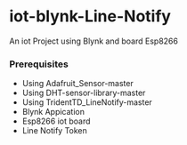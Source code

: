 ﻿# iot-blynk-Line-Notify
An iot Project using Blynk and board Esp8266

### Prerequisites
  - Using Adafruit_Sensor-master
  - Using DHT-sensor-library-master
  - Using TridentTD_LineNotify-master
  - Blynk Appication
  - Esp8266 iot board
  - Line Notify Token

